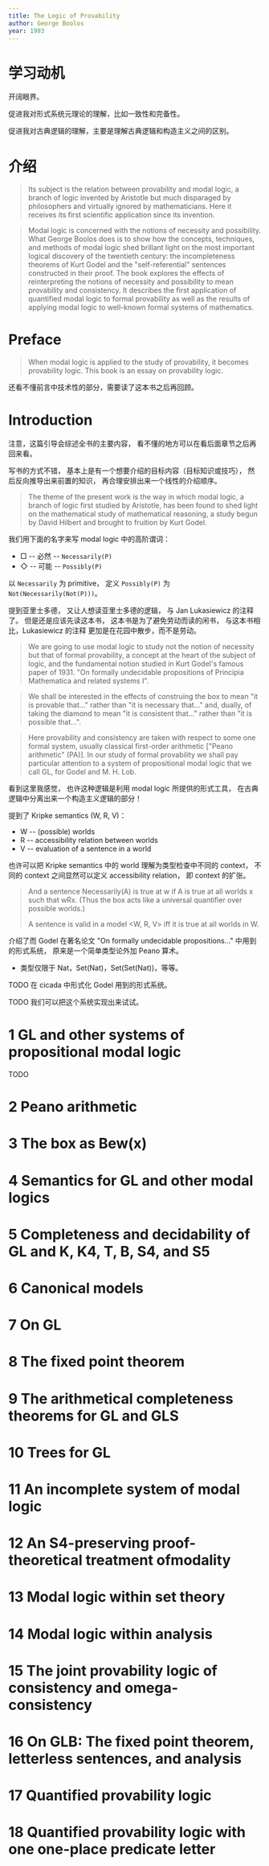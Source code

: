 ```yaml
---
title: The Logic of Provability
author: George Boolos
year: 1993
---
```


# 学习动机

开阔眼界。

促进我对形式系统元理论的理解，比如一致性和完备性。

促进我对古典逻辑的理解，主要是理解古典逻辑和构造主义之间的区别。

# 介绍

> Its subject is the relation between provability and modal logic, a
> branch of logic invented by Aristotle but much disparaged by
> philosophers and virtually ignored by mathematicians.  Here it
> receives its first scientific application since its invention.

> Modal logic is concerned with the notions of necessity and
> possibility. What George Boolos does is to show how the concepts,
> techniques, and methods of modal logic shed brillant light on the
> most important logical discovery of the twentieth century: the
> incompleteness theorems of Kurt Godel and the "self-referential"
> sentences constructed in their proof. The book explores the effects
> of reinterpreting the notions of necessity and possibility to mean
> provability and consistency. It describes the first application of
> quantified modal logic to formal provability as well as the results
> of applying modal logic to well-known formal systems of mathematics.

# Preface

> When modal logic is applied to the study of provability, it becomes
> provability logic. This book is an essay on provability logic.

还看不懂前言中技术性的部分，需要读了这本书之后再回顾。

# Introduction

注意，这篇引导会综述全书的主要内容，
看不懂的地方可以在看后面章节之后再回来看。

写书的方式不错，
基本上是有一个想要介绍的目标内容（目标知识或技巧），
然后反向推导出来前置的知识，
再合理安排出来一个线性的介绍顺序。

> The theme of the present work is the way in which modal logic, a
> branch of logic first studied by Aristotle, has been found to shed
> light on the mathematical study of mathematical reasoning, a study
> begun by David Hilbert and brought to fruition by Kurt Godel.

我们用下面的名字来写 modal logic 中的高阶谓词：

- □ -- 必然 -- `Necessarily(P)`
- ◇ -- 可能 -- `Possibly(P)`

以 `Necessarily` 为 primitive，
定义 `Possibly(P)` 为 `Not(Necessarily(Not(P)))`。

提到亚里士多德，
又让人想读亚里士多德的逻辑，
与 Jan Lukasiewicz 的注释了。
但是还是应该先读这本书，
这本书是为了避免劳动而读的闲书，
与这本书相比，Lukasiewicz 的注释
更加是在花园中散步，而不是劳动。

> We are going to use modal logic to study not the notion of necessity
> but that of formal provability, a concept at the heart of the
> subject of logic, and the fundamental notion studied in Kurt Godel's
> famous paper of 1931. "On formally undecidable propositions of
> Principia Mathematica and related systems I".

> We shall be interested in the effects of construing the box to mean
> "it is provable that..." rather than "it is necessary that..." and,
> dually, of taking the diamond to mean "it is consistent that..."
> rather than "it is possible that...".

> Here provability and consistency are taken with respect to some one
> formal system, usually classical first-order arithmetic ["Peano
> arithmetic" (PA)]. In our study of formal provability we shall pay
> particular attention to a system of propositional modal logic that
> we call GL, for Godel and M. H. Lob.

看到这里我感觉，
也许这种逻辑是利用 modal logic 所提供的形式工具，
在古典逻辑中分离出来一个构造主义逻辑的部分！

提到了 Kripke semantics (W, R, V)：

- W -- (possible) worlds
- R -- accessibility relation between worlds
- V -- evaluation of a sentence in a world

也许可以把 Kripke semantics 中的 world
理解为类型检查中不同的 context，
不同的 context 之间显然可以定义 accessibility relation，
即 context 的扩张。

> And a sentence Necessarily(A) is true at w if A is true at all
> worlds x such that wRx. (Thus the box acts like a universal
> quantifier over possible worlds.)
>
> A sentence is valid in a model <W, R, V>
> iff it is true at all worlds in W.

介绍了而 Godel 在著名论文
"On formally undecidable propositions..." 中用到的形式系统，
原来是一个简单类型论外加 Peano 算术。

- 类型仅限于 Nat，Set(Nat)，Set(Set(Nat))，等等。

TODO 在 cicada 中形式化 Godel 用到的形式系统。

TODO 我们可以把这个系统实现出来试试。

# 1 GL and other systems of propositional modal logic

TODO

# 2 Peano arithmetic
# 3 The box as Bew(x)
# 4 Semantics for GL and other modal logics
# 5 Completeness and decidability of GL and K, K4, T, B, S4, and S5
# 6 Canonical models
# 7 On GL
# 8 The fixed point theorem
# 9 The arithmetical completeness theorems for GL and GLS
# 10 Trees for GL
# 11 An incomplete system of modal logic
# 12 An S4-preserving proof-theoretical treatment ofmodality
# 13 Modal logic within set theory
# 14 Modal logic within analysis
# 15 The joint provability logic of consistency and omega-consistency
# 16 On GLB: The fixed point theorem, letterless sentences, and analysis
# 17 Quantified provability logic
# 18 Quantified provability logic with one one-place predicate letter
